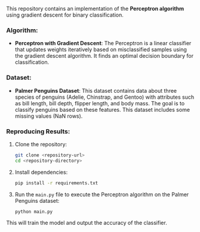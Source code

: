 This repository contains an implementation of the **Perceptron algorithm** using gradient descent for binary classification.

### Algorithm:
- **Perceptron with Gradient Descent**: The Perceptron is a linear classifier that updates weights iteratively based on misclassified samples using the gradient descent algorithm. It finds an optimal decision boundary for classification.

### Dataset:
- **Palmer Penguins Dataset**: This dataset contains data about three species of penguins (Adelie, Chinstrap, and Gentoo) with attributes such as bill length, bill depth, flipper length, and body mass. The goal is to classify penguins based on these features. This dataset includes some missing values (NaN rows).

### Reproducing Results:
1. Clone the repository:
   ```bash
   git clone <repository-url>
   cd <repository-directory>
   ```
2. Install dependencies:
   ```bash
   pip install -r requirements.txt
   ```
3. Run the `main.py` file to execute the Perceptron algorithm on the Palmer Penguins dataset:
   ```bash
   python main.py
   ```
This will train the model and output the accuracy of the classifier.
